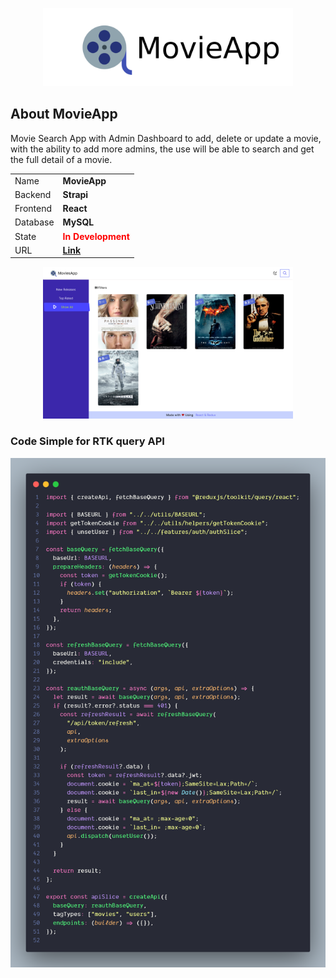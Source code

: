 <p align="center" styles="margin: 10px 0">
<img src="./README_IMGS/logo.png" width="400" alt="Blog Logo">
</p>



## About MovieApp

Movie Search App with Admin Dashboard to add, delete or update a movie, with the ability to add more admins, the use will be able to search and get the full detail of a movie.

<p align="center" styles="margin: 10px 0">
<table>
    <tr>
        <td>Name</td>
        <td style="font-weight: bold">MovieApp</td>
    </tr>
    <tr>
        <td>Backend</td>
        <td style="font-weight: bold">Strapi</td>
    </tr>
    <tr>
        <td>Frontend</td>
        <td style="font-weight: bold">React</td>
    </tr>
    <tr>
        <td>Database</td>
        <td style="font-weight: bold">MySQL</td>
    </tr>
    <tr>
        <td>State</td>
        <td style="font-weight: bold;color:red">In Development</td>
    </tr>
    <tr>
        <td>URL</td>
        <td style="font-weight: bold;color:blueviolet">
            <a href="http://strapimovie.assanimed.me:7000" target="_blank">
                Link
            </a>
         </td>
    </tr>
</table>
</p>


<center>

<p align="center" styles="margin: 10px 0">
<img src="./README_IMGS/moviesGrid.png" width="400" alt="Movie List Grid">
</p>

</center>


### Code Simple for RTK query API 

![RTK query API CODE ](README_IMGS/RTK-query-api.png)

